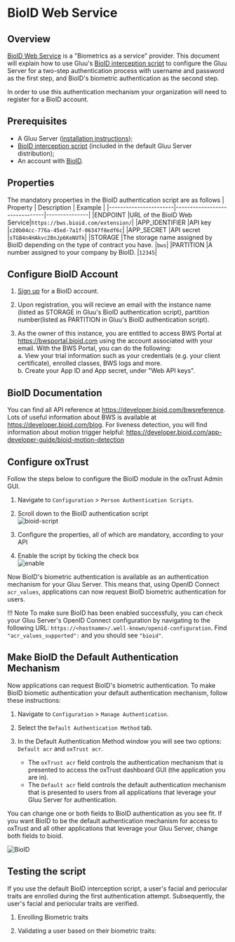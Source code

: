 # BioID Web Service
## Overview
[BioID Web Service](https://www.bioid.com) is a "Biometrics as a service" provider. This document will explain how to use Gluu's [BioID  interception script](https://github.com/GluuFederation/oxAuth/blob/master/Server/integrations/bioID/BioIDExternalAuthenticator.py) to configure the Gluu Server for a two-step authentication process with username and password as the first step, and BioID's biometric authentication as the second step. 

In order to use this authentication mechanism your organization will need to register for a BioID account. 

## Prerequisites
- A Gluu Server ([installation instructions](../installation-guide/index.md));
- [BioID interception script](https://github.com/GluuFederation/oxAuth/blob/master/Server/integrations/bioid/BioIDExternalAuthenticator.py) (included in the default Gluu Server distribution);
- An account with [BioID](https://bwsportal.bioid.com/register).   

## Properties
The mandatory properties in the BioID authentication script are as follows
|	Property	|	Description		|	Example	|
|-----------------------|-------------------------------|---------------|
|ENDPOINT 		|URL of the BioID Web Service|`https://bws.bioid.com/extension/`|
|APP_IDENTIFIER 	|API key |`c20b04cc-776a-45ed-7a1f-06347f8edf6c`|
|APP_SECRET 	|API secret |`sTGB4n4HAkvc2BnJp6KeNUTk`|
|STORAGE 	|The storage name assigned by BioID depending on the type of contract you have. |`bws`|
|PARTITION 	|A number assigned to your company by BioID. |`12345`|



## Configure BioID Account

1. [Sign up](https://bwsportal.bioid.com/register) for a BioID account.

2. Upon registration, you will recieve an email with the instance name (listed as STORAGE in Gluu's BioID authentication script), partition number(listed as PARTITION in Gluu's BioID authentication script).

3. As the owner of this instance, you are entitled to access BWS Portal at https://bwsportal.bioid.com using the account associated with your email. 
With the BWS Portal, you can do the following:  
    a. View your trial information such as your credentials (e.g. your client certificate), enrolled classes, BWS logs and more.  
    b. Create your App ID and App secret, under "Web API keys".

## BioID Documentation

You can find all API reference at https://developer.bioid.com/bwsreference. 
Lots of useful information about BWS is available at https://developer.bioid.com/blog.
For liveness detection, you will find information about motion trigger helpful: https://developer.bioid.com/app-developer-guide/bioid-motion-detection

## Configure oxTrust 

Follow the steps below to configure the BioID module in the oxTrust Admin GUI.

1. Navigate to `Configuration` > `Person Authentication Scripts`.
1. Scroll down to the BioID authentication script   
![bioid-script](../img/admin-guide/multi-factor/bioid-script.png)

1. Configure the properties, all of which are mandatory, according to your API    

1. Enable the script by ticking the check box    
![enable](../img/admin-guide/enable.png)

Now BioID's biometric authentication is available as an authentication mechanism for your Gluu Server. This means that, using OpenID Connect `acr_values`, applications can now request BioID biometric authentication for users. 

!!! Note 
    To make sure BioID has been enabled successfully, you can check your Gluu Server's OpenID Connect configuration by navigating to the following URL: `https://<hostname>/.well-known/openid-configuration`. Find `"acr_values_supported":` and you should see `"bioid"`. 

## Make BioID the Default Authentication Mechanism

Now applications can request BioID's biometric authentication. To make BioID biometic authentication your default authentication mechanism, follow these instructions: 

1. Navigate to `Configuration` > `Manage Authentication`. 
2. Select the `Default Authentication Method` tab. 
3. In the Default Authentication Method window you will see two options: `Default acr` and `oxTrust acr`. 

    - The `oxTrust acr` field controls the authentication mechanism that is presented to access the oxTrust dashboard GUI (the application you are in).    
    - The `Default acr` field controls the default authentication mechanism that is presented to users from all applications that leverage your Gluu Server for authentication.    

You can change one or both fields to BioID authentication as you see fit. If you want BioID to be the default authentication mechanism for access to oxTrust and all other applications that leverage your Gluu Server, change both fields to bioid.  
 
![BioID](../img/admin-guide/multi-factor/bioid.png)

## Testing the script
If you use the default BioID interception script, a user's facial and periocular traits are enrolled during the first authentication attempt. Subsequently, the user's facial and periocular traits are verified.

1. Enrolling Biometric traits

2. Validating a user based on their biometric traits:
